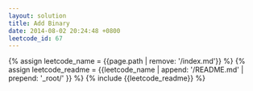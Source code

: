 ```yaml
---
layout: solution
title: Add Binary
date: 2014-08-02 20:24:48 +0800
leetcode_id: 67
---
```

{% assign leetcode_name = {{page.path | remove: '/index.md'}}  %}
{% assign leetcode_readme = {{leetcode_name | append: '/README.md' | prepend: '_root/' }}  %}
{% include {{leetcode_readme}} %}
